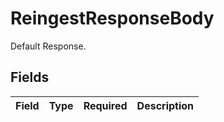 # ReingestResponseBody

Default Response.


## Fields

| Field       | Type        | Required    | Description |
| ----------- | ----------- | ----------- | ----------- |